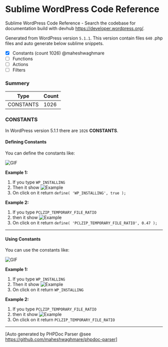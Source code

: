 # Sublime WordPress Code Reference

Sublime WordPress Code Reference - Search the codebase for documentation build with devhub https://developer.wordpress.org/.

Generated from WordPress version `5.1.1`. This version contain files `640` .php files and auto generate below sublime snippets.

- [x] Constants (count 1026) @maheshwaghmare
- [ ] Functions
- [ ] Actions
- [ ] Filters

### Summery

Type | Count
------------ | -------------
CONSTANTS | 1026 |

### CONSTANTS

In WordPress version 5.1.1 there are `1026` **CONSTANTS**.

#### Defining Constants

You can define the constants like:

![GIF](https://i.imgur.com/V50s0tM.gif)

**Example 1:**

1. If you type `WP_INSTALLING`
2. Then it show ![Example](https://i.imgur.com/V2GOPK8.png)
3. On click on it return `define( 'WP_INSTALLING', true );`

**Example 2:**

1. If you type `PCLZIP_TEMPORARY_FILE_RATIO`
2. then it show ![Example](https://i.imgur.com/QpVnMRX.png)
3. On click on it return `define( 'PCLZIP_TEMPORARY_FILE_RATIO', 0.47 );`

----

#### Using Constants

You can use the constants like:

![GIF](https://i.imgur.com/HcihE7N.gif)

**Example 1:**

1. If you type `WP_INSTALLING`
2. Then it show ![Example](https://i.imgur.com/oNTrJIM.png)
3. On click on it return `WP_INSTALLING`

**Example 2:**

1. If you type `PCLZIP_TEMPORARY_FILE_RATIO`
2. then it show ![Example](https://i.imgur.com/uB2SxYs.png)
3. On click on it return `PCLZIP_TEMPORARY_FILE_RATIO`

----

[Auto generated by PHPDoc Parser @see https://github.com/maheshwaghmare/phpdoc-parser]
